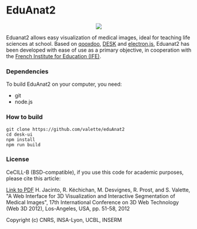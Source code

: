 EduAnat2
======
<p align="center">
  <img src="https://www.creatis.insa-lyon.fr/~valette/public/project/eduanat2/featured_hu8684937c3e81b81cc700f0e8c08ddf0b_175994_720x0_resize_q90_lanczos.jpg">
</p>

Eduanat2 allows easy visualization of medical images, ideal for teaching life sciences at school. Based on [qooxdoo](https://www.qooxdoo.org/), [DESK](../desk) and [electron.js](https://electronjs.org/), Eduanat2 has been developed with ease of use as a primary objective, in cooperation with the [French Institute for Education (IFE)](http://acces.ens-lyon.fr/acces/thematiques/neurosciences/outils-numeriques/eduanat2-et-anapeda).

### Dependencies ###
To build EduAnat2 on your computer, you need:
* git
* node.js

### How to build
```
git clone https://github.com/valette/eduAnat2
cd desk-ui
npm install
npm run build
```

### License ###

CeCILL-B (BSD-compatible), if you use this code for academic purposes, please cite this article:

[Link to PDF](http://hal.archives-ouvertes.fr/hal-00732335) H. Jacinto, R. Kéchichan, M. Desvignes, R. Prost, and S. Valette, "A Web Interface for 3D Visualization and Interactive Segmentation of Medical Images", 17th International Conference on 3D Web Technology (Web 3D 2012), Los-Angeles, USA, pp. 51-58, 2012

Copyright (c) CNRS, INSA-Lyon, UCBL, INSERM

